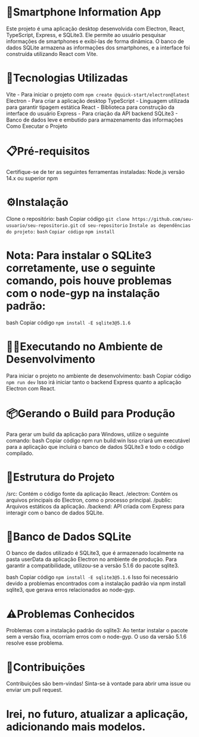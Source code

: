 # 📱Smartphone Information App

Este projeto é uma aplicação desktop desenvolvida com Electron, React, TypeScript, Express, e SQLite3. Ele permite ao usuário pesquisar informações de smartphones e exibi-las de forma dinâmica. O banco de dados SQLite armazena as informações dos smartphones, e a interface foi construída utilizando React com Vite.

# 🚀Tecnologias Utilizadas

Vite - Para iniciar o projeto com `npm create @quick-start/electron@latest`
Electron - Para criar a aplicação desktop
TypeScript - Linguagem utilizada para garantir tipagem estática
React - Biblioteca para construção da interface do usuário
Express - Para criação da API backend
SQLite3 - Banco de dados leve e embutido para armazenamento das informações
Como Executar o Projeto

# 📋Pré-requisitos

Certifique-se de ter as seguintes ferramentas instaladas:
Node.js versão 14.x ou superior
npm

# ⚙️Instalação

Clone o repositório:
bash
Copiar código
`git clone https://github.com/seu-usuario/seu-repositorio.git`
`cd seu-repositorio`
`Instale as dependências do projeto:`
`bash`
`Copiar código`
`npm install`

# Nota: Para instalar o SQLite3 corretamente, use o seguinte comando, pois houve problemas com o node-gyp na instalação padrão:

bash
Copiar código
`npm install -E sqlite3@5.1.6`

# 🧑‍💻Executando no Ambiente de Desenvolvimento

Para iniciar o projeto no ambiente de desenvolvimento:
bash
Copiar código
`npm run dev`
Isso irá iniciar tanto o backend Express quanto a aplicação Electron com React.

# 📦Gerando o Build para Produção

Para gerar um build da aplicação para Windows, utilize o seguinte comando:
bash
Copiar código
npm run build:win
Isso criará um executável para a aplicação que incluirá o banco de dados SQLite3 e todo o código compilado.

# 📂Estrutura do Projeto

/src: Contém o código fonte da aplicação React.
/electron: Contém os arquivos principais do Electron, como o processo principal.
/public: Arquivos estáticos da aplicação.
/backend: API criada com Express para interagir com o banco de dados SQLite.

# 💾Banco de Dados SQLite

O banco de dados utilizado é SQLite3, que é armazenado localmente na pasta userData da aplicação Electron no ambiente de produção. Para garantir a compatibilidade, utilizou-se a versão 5.1.6 do pacote sqlite3.

bash
Copiar código
`npm install -E sqlite3@5.1.6`
Isso foi necessário devido a problemas encontrados com a instalação padrão via npm install sqlite3, que gerava erros relacionados ao node-gyp.

# ⚠️Problemas Conhecidos

Problemas com a instalação padrão do sqlite3: Ao tentar instalar o pacote sem a versão fixa, ocorriam erros com o node-gyp. O uso da versão 5.1.6 resolve esse problema.

# 🤝Contribuições

Contribuições são bem-vindas! Sinta-se à vontade para abrir uma issue ou enviar um pull request.

# Irei, no futuro, atualizar a aplicação, adicionando mais modelos.
